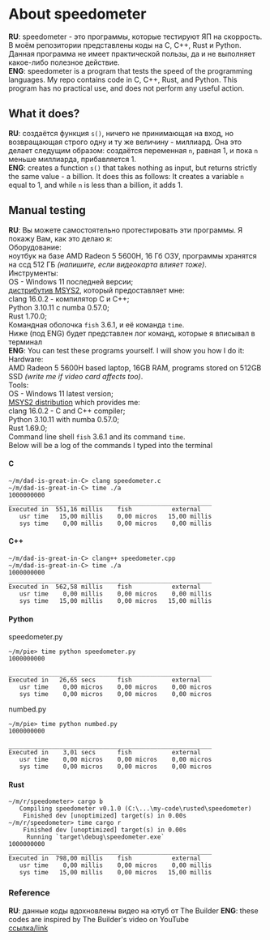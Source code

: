 # About speedometer
**RU**: speedometer - это программы, которые тестируют ЯП на скоррость. В моём репозитории представлены коды на C, C++, Rust и Python. Данная программа не имеет практической пользы, да и не выполняет какое-либо полезное действие.  
**ENG**: speedometer is a program that tests the speed of the programming languages. My repo contains code in C, C++, Rust, and Python. This program has no practical use, and does not perform any useful action.
## What it does?
**RU**: создаётся функция `s()`, ничего не принимающая на вход, но возвращающая строго одну и ту же величину - миллиард. Она это делает следущим образом: создаётся переменная `n`, равная 1, и пока `n` меньше миллиарда, прибавляется 1.  
**ENG**: creates a function `s()` that takes nothing as input, but returns strictly the same value - a billion. It does this as follows: It creates a variable `n` equal to 1, and while `n` is less than a billion, it adds 1.
## Manual testing
**RU**: Вы можете самостоятельно протестировать эти программы. Я покажу Вам, как это делаю я:  
Оборудование:  
ноутбук на базе AMD Radeon 5 5600H, 16 Гб ОЗУ, программы хранятся на ссд 512 ГБ *(напишите, если видеокарта влияет тоже)*.  
Инструменты:  
OS - Windows 11 последней версии;  
[дистрибутив MSYS2](https://msys2.org), который предоставляет мне:  
clang 16.0.2 - компилятор C и C++;  
Python 3.10.11 с numba 0.57.0;  
Rust 1.70.0;  
Командная оболочка `fish` 3.6.1, и её команда `time`.  
Ниже (под ENG) будет представлен лог команд, которые я вписывал в терминал  
**ENG**: You can test these programs yourself. I will show you how I do it:  
Hardware:  
AMD Radeon 5 5600H based laptop, 16GB RAM, programs stored on 512GB SSD *(write me if video card affects too)*.  
Tools:  
OS - Windows 11 latest version;  
[MSYS2 distribution](https://msys2.org) which provides me:  
clang 16.0.2 - C and C++ compiler;  
Python 3.10.11 with numba 0.57.0;  
Rust 1.69.0;  
Command line shell `fish` 3.6.1 and its command `time`.  
Below will be a log of the commands I typed into the terminal
#### C
```console
~/m/dad-is-great-in-C> clang speedometer.c
~/m/dad-is-great-in-C> time ./a
1000000000
________________________________________________________
Executed in  551,16 millis    fish           external
   usr time   15,00 millis    0,00 micros   15,00 millis
   sys time    0,00 millis    0,00 micros    0,00 millis
```
#### C++
```console
~/m/dad-is-great-in-C> clang++ speedometer.cpp
~/m/dad-is-great-in-C> time ./a
1000000000
________________________________________________________
Executed in  562,58 millis    fish           external
   usr time    0,00 millis    0,00 micros    0,00 millis
   sys time   15,00 millis    0,00 micros   15,00 millis
```
#### Python
speedometer.py
```console
~/m/pie> time python speedometer.py
1000000000

________________________________________________________
Executed in   26,65 secs      fish           external
   usr time    0,00 micros    0,00 micros    0,00 micros
   sys time    0,00 micros    0,00 micros    0,00 micros
```
numbed.py
```console
~/m/pie> time python numbed.py
1000000000

________________________________________________________
Executed in    3,01 secs      fish           external
   usr time    0,00 micros    0,00 micros    0,00 micros
   sys time    0,00 micros    0,00 micros    0,00 micros
```
#### Rust
```console
~/m/r/speedometer> cargo b
   Compiling speedometer v0.1.0 (C:\...\my-code\rusted\speedometer)
    Finished dev [unoptimized] target(s) in 0.00s
~/m/r/speedometer> time cargo r
    Finished dev [unoptimized] target(s) in 0.00s
     Running `target\debug\speedometer.exe`
1000000000
________________________________________________________
Executed in  798,00 millis    fish           external
   usr time    0,00 millis    0,00 micros    0,00 millis
   sys time   15,00 millis    0,00 micros   15,00 millis
```
### Reference
**RU**: данные коды вдохновлены видео на ютуб от The Builder 
**ENG**: these codes are inspired by The Builder's video on YouTube  
[ссылка/link](https://www.youtube.com/watch?v=VioxsWYzoJk)
